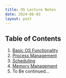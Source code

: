 ```yaml
---
title: OS Lecture Notes
date: 2024-06-03
layout: post
---
```


## Table of Contents

1. [Basic OS Functionality](https://github.com/LiaXLiang/LiaXLiang.github.io/blob/master/assets/%E5%AE%9E%E9%99%85%E5%8D%9A%E5%AE%A2%E4%BD%8D%E7%BD%AE/OS_Lecture_Notes/2024-05-22-Basic-OS-Functionality.md)
2. [Process Management](https://github.com/LiaXLiang/LiaXLiang.github.io/blob/master/assets/%E5%AE%9E%E9%99%85%E5%8D%9A%E5%AE%A2%E4%BD%8D%E7%BD%AE/OS_Lecture_Notes/2024-05-22-Process-Management.md)
3. [Scheduling](https://github.com/LiaXLiang/LiaXLiang.github.io/blob/master/assets/%E5%AE%9E%E9%99%85%E5%8D%9A%E5%AE%A2%E4%BD%8D%E7%BD%AE/OS_Lecture_Notes/2024-05-22-Scheduling.md)
4. [Memory Management](https://github.com/LiaXLiang/LiaXLiang.github.io/blob/master/assets/%E5%AE%9E%E9%99%85%E5%8D%9A%E5%AE%A2%E4%BD%8D%E7%BD%AE/OS_Lecture_Notes/2024-05-24-Memory-Management.md)
5. To Be continued...

